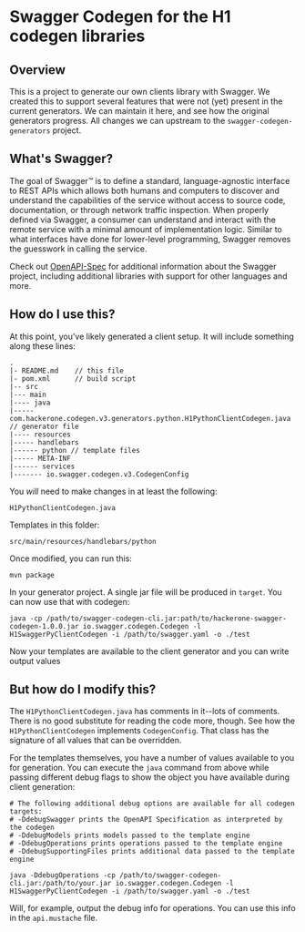 # Swagger Codegen for the H1 codegen libraries

## Overview
This is a project to generate our own clients library with Swagger.  We created this to support several features that were not (yet) present in the current generators. We can maintain it here, and see how the original
generators progress. All changes we can upstream to the `swagger-codegen-generators` project.

## What's Swagger?
The goal of Swagger™ is to define a standard, language-agnostic interface to REST APIs which allows both humans and computers to discover and understand the capabilities of the service without access to source code, documentation, or through network traffic inspection. When properly defined via Swagger, a consumer can understand and interact with the remote service with a minimal amount of implementation logic. Similar to what interfaces have done for lower-level programming, Swagger removes the guesswork in calling the service.


Check out [OpenAPI-Spec](https://github.com/OAI/OpenAPI-Specification) for additional information about the Swagger project, including additional libraries with support for other languages and more. 

## How do I use this?
At this point, you've likely generated a client setup.  It will include something along these lines:

```
.
|- README.md    // this file
|- pom.xml      // build script
|-- src
|--- main
|---- java
|----- com.hackerone.codegen.v3.generators.python.H1PythonClientCodegen.java // generator file
|---- resources
|----- handlebars
|------ python // template files
|----- META-INF
|------ services
|------- io.swagger.codegen.v3.CodegenConfig
```

You _will_ need to make changes in at least the following:

`H1PythonClientCodegen.java`

Templates in this folder:

`src/main/resources/handlebars/python`

Once modified, you can run this:

```
mvn package
```

In your generator project.  A single jar file will be produced in `target`.  You can now use that with codegen:

```
java -cp /path/to/swagger-codegen-cli.jar:path/to/hackerone-swagger-codegen-1.0.0.jar io.swagger.codegen.Codegen -l H1SwaggerPyClientCodegen -i /path/to/swagger.yaml -o ./test
```

Now your templates are available to the client generator and you can write output values

## But how do I modify this?
The `H1PythonClientCodegen.java` has comments in it--lots of comments.  There is no good substitute
for reading the code more, though.  See how the `H1PythonClientCodegen` implements `CodegenConfig`.
That class has the signature of all values that can be overridden.

For the templates themselves, you have a number of values available to you for generation.
You can execute the `java` command from above while passing different debug flags to show
the object you have available during client generation:

```
# The following additional debug options are available for all codegen targets:
# -DdebugSwagger prints the OpenAPI Specification as interpreted by the codegen
# -DdebugModels prints models passed to the template engine
# -DdebugOperations prints operations passed to the template engine
# -DdebugSupportingFiles prints additional data passed to the template engine

java -DdebugOperations -cp /path/to/swagger-codegen-cli.jar:/path/to/your.jar io.swagger.codegen.Codegen -l H1SwaggerPyClientCodegen -i /path/to/swagger.yaml -o ./test
```

Will, for example, output the debug info for operations.  You can use this info
in the `api.mustache` file.
